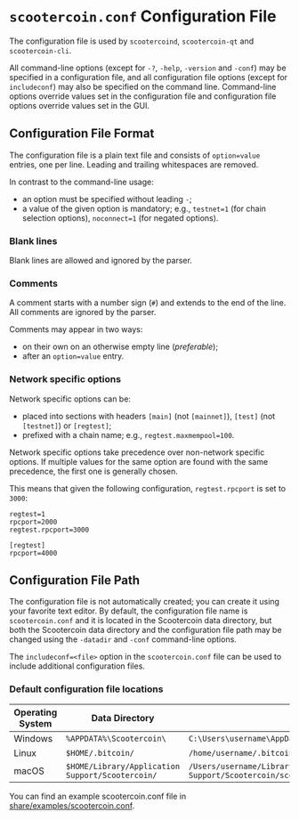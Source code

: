 # `scootercoin.conf` Configuration File

The configuration file is used by `scootercoind`, `scootercoin-qt` and `scootercoin-cli`.

All command-line options (except for `-?`, `-help`, `-version` and `-conf`) may be specified in a configuration file, and all configuration file options (except for `includeconf`) may also be specified on the command line. Command-line options override values set in the configuration file and configuration file options override values set in the GUI.

## Configuration File Format

The configuration file is a plain text file and consists of `option=value` entries, one per line. Leading and trailing whitespaces are removed.

In contrast to the command-line usage:
- an option must be specified without leading `-`;
- a value of the given option is mandatory; e.g., `testnet=1` (for chain selection options), `noconnect=1` (for negated options).

### Blank lines

Blank lines are allowed and ignored by the parser.

### Comments

A comment starts with a number sign (`#`) and extends to the end of the line. All comments are ignored by the parser.

Comments may appear in two ways:
- on their own on an otherwise empty line (_preferable_);
- after an `option=value` entry.

### Network specific options

Network specific options can be:
- placed into sections with headers `[main]` (not `[mainnet]`), `[test]` (not `[testnet]`) or `[regtest]`;
- prefixed with a chain name; e.g., `regtest.maxmempool=100`.

Network specific options take precedence over non-network specific options.
If multiple values for the same option are found with the same precedence, the
first one is generally chosen.

This means that given the following configuration, `regtest.rpcport` is set to `3000`:

```
regtest=1
rpcport=2000
regtest.rpcport=3000

[regtest]
rpcport=4000
```

## Configuration File Path

The configuration file is not automatically created; you can create it using your favorite text editor. By default, the configuration file name is `scootercoin.conf` and it is located in the Scootercoin data directory, but both the Scootercoin data directory and the configuration file path may be changed using the `-datadir` and `-conf` command-line options.

The `includeconf=<file>` option in the `scootercoin.conf` file can be used to include additional configuration files.

### Default configuration file locations

Operating System | Data Directory | Example Path
-- | -- | --
Windows | `%APPDATA%\Scootercoin\` | `C:\Users\username\AppData\Roaming\Scootercoin\scootercoin.conf`
Linux | `$HOME/.bitcoin/` | `/home/username/.bitcoin/scootercoin.conf`
macOS | `$HOME/Library/Application Support/Scootercoin/` | `/Users/username/Library/Application Support/Scootercoin/scootercoin.conf`

You can find an example scootercoin.conf file in [share/examples/scootercoin.conf](../share/examples/scootercoin.conf).
